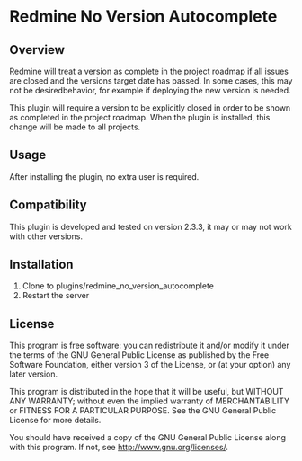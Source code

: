 # Redmine No Version Autocomplete

## Overview

Redmine will treat a version as complete in the project roadmap if all issues 
are closed and the versions target date has passed.  In some cases, this may not 
be desiredbehavior, for example if deploying the new version is needed.

This plugin will require a version to be explicitly closed in order to be shown
as completed in the project roadmap.  When the plugin is installed, this change
will be made to all projects.

## Usage

After installing the plugin, no extra user is required.

## Compatibility

This plugin is developed and tested on version 2.3.3, it may or may not work 
with other versions.

## Installation

1.  Clone to plugins/redmine_no_version_autocomplete
1.  Restart the server

## License

This program is free software: you can redistribute it and/or modify 
it under the terms of the GNU General Public License as published by
the Free Software Foundation, either version 3 of the License, or
(at your option) any later version.

This program is distributed in the hope that it will be useful,
but WITHOUT ANY WARRANTY; without even the implied warranty of
MERCHANTABILITY or FITNESS FOR A PARTICULAR PURPOSE.  See the
GNU General Public License for more details.

You should have received a copy of the GNU General Public License
along with this program.  If not, see <http://www.gnu.org/licenses/>.
